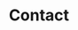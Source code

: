 ---
title: Contact
position: 2
details:
- title: General Enquiries
  text: "[hello@apostle.ltd](mailto:hello@apostle.ltd)  \n[07747085767](tel:07747085767)
    \ "
- title: New Business
  text: "Callum Towler  \n[callum@apostle.ltd](mailto:callum@apostle.ltd)"
- title: Press + Media
  text: "[press@apostle.ltd](mailto:press@apostle.ltd)"
- title: Follow Us
  text: "[Instagram](https://www.instagram.com/apostleltd)  \n[Twitter](https://twitter.com/apostleltd)"
- title: Collaborators
  text: We enjoy great working relationships with some hugely talented creative specialists. We’re always looking to meet new interesting people, so to arrange a chat, please get in touch at [hello@apostle.ltd](mailto:hello@apostle.ltd)
- title: Legal
  text: "Apostle Ltd  \n202 Northolt Road  \nSouth Harrow  \nMiddlesex HA2 0EX  \nUnited
    Kingdom"
layout: contact
---
